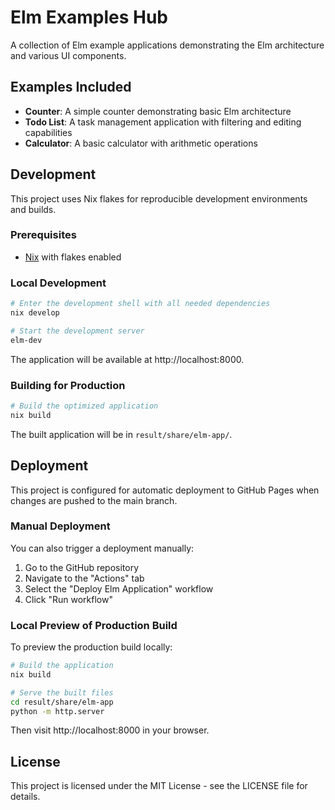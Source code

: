 # Elm Examples Hub

A collection of Elm example applications demonstrating the Elm architecture and various UI components.

## Examples Included

- **Counter**: A simple counter demonstrating basic Elm architecture
- **Todo List**: A task management application with filtering and editing capabilities
- **Calculator**: A basic calculator with arithmetic operations

## Development

This project uses Nix flakes for reproducible development environments and builds.

### Prerequisites

- [Nix](https://nixos.org/download.html) with flakes enabled

### Local Development

```bash
# Enter the development shell with all needed dependencies
nix develop

# Start the development server
elm-dev
```

The application will be available at http://localhost:8000.

### Building for Production

```bash
# Build the optimized application
nix build
```

The built application will be in `result/share/elm-app/`.

## Deployment

This project is configured for automatic deployment to GitHub Pages when changes are pushed to the main branch.

### Manual Deployment

You can also trigger a deployment manually:

1. Go to the GitHub repository
2. Navigate to the "Actions" tab
3. Select the "Deploy Elm Application" workflow
4. Click "Run workflow"

### Local Preview of Production Build

To preview the production build locally:

```bash
# Build the application
nix build

# Serve the built files
cd result/share/elm-app
python -m http.server
```

Then visit http://localhost:8000 in your browser.

## License

This project is licensed under the MIT License - see the LICENSE file for details.
